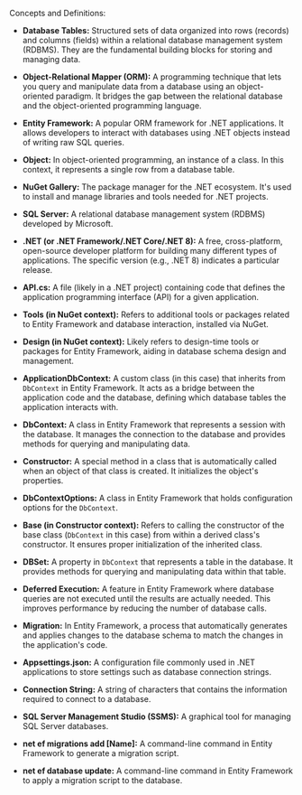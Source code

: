 Concepts and Definitions:

* **Database Tables:**  Structured sets of data organized into rows (records) and columns (fields) within a relational database management system (RDBMS).  They are the fundamental building blocks for storing and managing data.

* **Object-Relational Mapper (ORM):** A programming technique that lets you query and manipulate data from a database using an object-oriented paradigm. It bridges the gap between the relational database and the object-oriented programming language.

* **Entity Framework:** A popular ORM framework for .NET applications. It allows developers to interact with databases using .NET objects instead of writing raw SQL queries.

* **Object:** In object-oriented programming, an instance of a class.  In this context, it represents a single row from a database table.

* **NuGet Gallery:** The package manager for the .NET ecosystem. It's used to install and manage libraries and tools needed for .NET projects.

* **SQL Server:** A relational database management system (RDBMS) developed by Microsoft.

* **.NET (or .NET Framework/.NET Core/.NET 8):** A free, cross-platform, open-source developer platform for building many different types of applications.  The specific version (e.g., .NET 8) indicates a particular release.

* **API.cs:** A file (likely in a .NET project) containing code that defines the application programming interface (API) for a given application.

* **Tools (in NuGet context):**  Refers to additional tools or packages related to Entity Framework and database interaction, installed via NuGet.

* **Design (in NuGet context):**  Likely refers to design-time tools or packages for Entity Framework, aiding in database schema design and management.

* **ApplicationDbContext:** A custom class (in this case) that inherits from `DbContext` in Entity Framework. It acts as a bridge between the application code and the database, defining which database tables the application interacts with.

* **DbContext:** A class in Entity Framework that represents a session with the database. It manages the connection to the database and provides methods for querying and manipulating data.

* **Constructor:** A special method in a class that is automatically called when an object of that class is created.  It initializes the object's properties.

* **DbContextOptions:**  A class in Entity Framework that holds configuration options for the `DbContext`.

* **Base (in Constructor context):**  Refers to calling the constructor of the base class (`DbContext` in this case) from within a derived class's constructor.  It ensures proper initialization of the inherited class.

* **DBSet:** A property in `DbContext` that represents a table in the database. It provides methods for querying and manipulating data within that table.

* **Deferred Execution:** A feature in Entity Framework where database queries are not executed until the results are actually needed. This improves performance by reducing the number of database calls.

* **Migration:** In Entity Framework, a process that automatically generates and applies changes to the database schema to match the changes in the application's code.

* **Appsettings.json:** A configuration file commonly used in .NET applications to store settings such as database connection strings.

* **Connection String:** A string of characters that contains the information required to connect to a database.

* **SQL Server Management Studio (SSMS):** A graphical tool for managing SQL Server databases.

* **net ef migrations add [Name]:** A command-line command in Entity Framework to generate a migration script.

* **net ef database update:** A command-line command in Entity Framework to apply a migration script to the database.